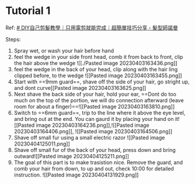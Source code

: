 # Tutorial 1

Ref: [# DIY自己剪髮教學｜只用電剪就能完成｜超簡單技巧分享 - 髮型師諾曼](https://youtu.be/4GgIecNYLmU)

Steps:
1. Spray wet, or wash your hair before hand 
2. feel the wedge in your side front head, comb it from back to front, clip the hair above the wedge ![[./Pasted image 20230403163436.png]]
4. feel the wedge in the back of your head, clip along with the hair ling clipped before, to the wedge ![[Pasted image 20230403163455.png]]
5. Start with ==9mm guard==, shave off the side of your hair, go stright up, and dont curve[[Pasted image 20230403163625.png]]
6. Next shave the back side of your hair, hold your ear, ==Dont do too much on the top of the portion, we will do connection afterward (leave room for about a finger)==![[Pasted image 20230403163810.png]]
7. Switch to ==6mm guard==, trip to the line where it above the eye level, and bring out at the end. You can gaurd it by placing your hand on it![[Pasted image 20230403164236.png]],![[Pasted image 20230403164406.png]], ![[Pasted image 20230403164506.png]]
8. Shave off small fur using a small electric razor ![[Pasted image 20230404125011.png]]
9. Shave off small fur of the back of your head, press down and bring outward![[Pasted image 20230404125211.png]]
10. The goal of this part is to make trasistion nice. Remove the guard, and comb your hair from down, to up and out, check 10:00 for detailed instruction. ![[Pasted image 20230404131929.png]]